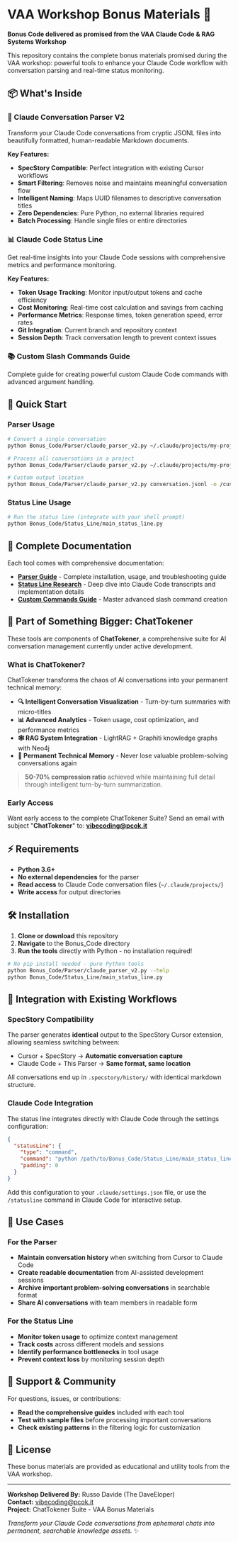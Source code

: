 # VAA Workshop Bonus Materials 🎯

**Bonus Code delivered as promised from the VAA Claude Code & RAG Systems Workshop**

This repository contains the complete bonus materials promised during the VAA workshop: powerful tools to enhance your Claude Code workflow with conversation parsing and real-time status monitoring.

## 📦 What's Inside

### 🔧 Claude Conversation Parser V2
Transform your Claude Code conversations from cryptic JSONL files into beautifully formatted, human-readable Markdown documents.

**Key Features:**
- **SpecStory Compatible**: Perfect integration with existing Cursor workflows
- **Smart Filtering**: Removes noise and maintains meaningful conversation flow  
- **Intelligent Naming**: Maps UUID filenames to descriptive conversation titles
- **Zero Dependencies**: Pure Python, no external libraries required
- **Batch Processing**: Handle single files or entire directories

### 📊 Claude Code Status Line
Get real-time insights into your Claude Code sessions with comprehensive metrics and performance monitoring.

**Key Features:**
- **Token Usage Tracking**: Monitor input/output tokens and cache efficiency
- **Cost Monitoring**: Real-time cost calculation and savings from caching
- **Performance Metrics**: Response times, token generation speed, error rates
- **Git Integration**: Current branch and repository context
- **Session Depth**: Track conversation length to prevent context issues

### 📚 Custom Slash Commands Guide
Complete guide for creating powerful custom Claude Code commands with advanced argument handling.

## 🚀 Quick Start

### Parser Usage
```bash
# Convert a single conversation
python Bonus_Code/Parser/claude_parser_v2.py ~/.claude/projects/my-project/conversation.jsonl

# Process all conversations in a project
python Bonus_Code/Parser/claude_parser_v2.py ~/.claude/projects/my-project/

# Custom output location
python Bonus_Code/Parser/claude_parser_v2.py conversation.jsonl -o /custom/output/
```

### Status Line Usage  
```bash
# Run the status line (integrate with your shell prompt)
python Bonus_Code/Status_Line/main_status_line.py
```

## 📖 Complete Documentation

Each tool comes with comprehensive documentation:

- **[Parser Guide](Bonus_Code/Parser/PARSER_GUIDE.md)** - Complete installation, usage, and troubleshooting guide
- **[Status Line Research](Bonus_Code/Status_Line/Status_Line_Research_ENG.md)** - Deep dive into Claude Code transcripts and implementation details
- **[Custom Commands Guide](Bonus_Code/Custom_Slash_Commands_Guide.md)** - Master advanced slash command creation

## 🧠 Part of Something Bigger: ChatTokener

These tools are components of **ChatTokener**, a comprehensive suite for AI conversation management currently under active development.

### What is ChatTokener?

ChatTokener transforms the chaos of AI conversations into your permanent technical memory:

- **🔍 Intelligent Conversation Visualization** - Turn-by-turn summaries with micro-titles
- **📊 Advanced Analytics** - Token usage, cost optimization, and performance metrics  
- **🕸️ RAG System Integration** - LightRAG + Graphiti knowledge graphs with Neo4j
- **💾 Permanent Technical Memory** - Never lose valuable problem-solving conversations again

> **50-70% compression ratio** achieved while maintaining full detail through intelligent turn-by-turn summarization.

### Early Access

Want early access to the complete ChatTokener Suite? Send an email with subject "**ChatTokener**" to: **vibecoding@pcok.it**

## ⚡ Requirements

- **Python 3.6+**
- **No external dependencies** for the parser
- **Read access** to Claude Code conversation files (`~/.claude/projects/`)
- **Write access** for output directories

## 🛠️ Installation

1. **Clone or download** this repository
2. **Navigate** to the Bonus_Code directory
3. **Run the tools** directly with Python - no installation required!

```bash
# No pip install needed - pure Python tools
python Bonus_Code/Parser/claude_parser_v2.py --help
python Bonus_Code/Status_Line/main_status_line.py
```

## 🔗 Integration with Existing Workflows

### SpecStory Compatibility
The parser generates **identical** output to the SpecStory Cursor extension, allowing seamless switching between:
- Cursor + SpecStory → **Automatic conversation capture**  
- Claude Code + This Parser → **Same format, same location**

All conversations end up in `.specstory/history/` with identical markdown structure.

### Claude Code Integration
The status line integrates directly with Claude Code through the settings configuration:

```json
{
  "statusLine": {
    "type": "command",
    "command": "python /path/to/Bonus_Code/Status_Line/main_status_line.py",
    "padding": 0
  }
}
```

Add this configuration to your `.claude/settings.json` file, or use the `/statusline` command in Claude Code for interactive setup.

## 🎯 Use Cases

### For the Parser
- **Maintain conversation history** when switching from Cursor to Claude Code
- **Create readable documentation** from AI-assisted development sessions
- **Archive important problem-solving conversations** in searchable format
- **Share AI conversations** with team members in readable form

### For the Status Line  
- **Monitor token usage** to optimize context management
- **Track costs** across different models and sessions
- **Identify performance bottlenecks** in tool usage
- **Prevent context loss** by monitoring session depth

## 🤝 Support & Community

For questions, issues, or contributions:
- **Read the comprehensive guides** included with each tool
- **Test with sample files** before processing important conversations  
- **Check existing patterns** in the filtering logic for customization

## 📝 License

These bonus materials are provided as educational and utility tools from the VAA workshop.

---

**Workshop Delivered By:** Russo Davide (The DaveEloper)  
**Contact:** vibecoding@pcok.it  
**Project:** ChatTokener Suite - VAA Bonus Materials

*Transform your Claude Code conversations from ephemeral chats into permanent, searchable knowledge assets.* ✨